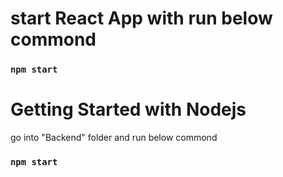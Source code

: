 #  start React App with run below commond

### `npm start`


# Getting Started with Nodejs
go into "Backend" folder and run below commond

### `npm start`
